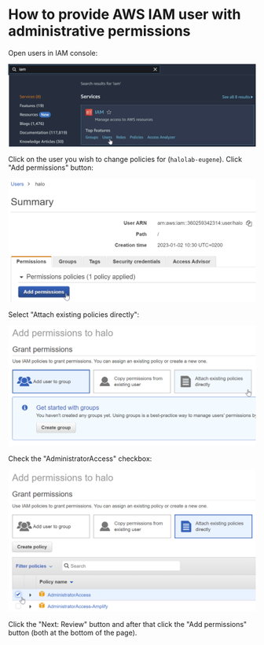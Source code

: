 # How to provide AWS IAM user with administrative permissions

Open users in IAM console:

![IAM: users](./iam.png)

Click on the user you wish to change policies for (`halolab-eugene`). Click "Add permissions" button:

![Add permissions](./add-permissions.png)

Select "Attach existing policies directly":

![Attach existing policies directly](./attach-policies.png)

Check the "AdministratorAccess" checkbox:

![AdministratorAccess](./administrator-access.png)

Click the "Next: Review" button and after that click the "Add permissions" button (both at the bottom of the page).